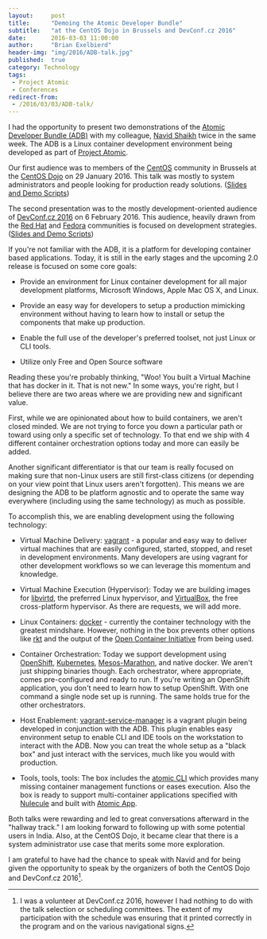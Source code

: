 ```yaml
---
layout:     post
title:      "Demoing the Atomic Developer Bundle"
subtitle:   "at the CentOS Dojo in Brussels and DevConf.cz 2016"
date:       2016-03-03 11:00:00
author:     "Brian Exelbierd"
header-img: "img/2016/ADB-talk.jpg"
published:  true
category: Technology
tags:
 - Project Atomic
 - Conferences
redirect-from:
 - /2016/03/03/ADB-talk/
---
```


I had the opportunity to present two demonstrations of the [Atomic
Developer Bundle (ADB)](https://github.com/projectatomic/adb-atomic-developer-bundle)
with my colleague, [Navid Shaikh](https://twitter.com/swordphilic)
twice in the same week.  The ADB is a Linux container development
environment being developed as part of [Project
Atomic](https://projectatomic.io).

Our first audience was to members of the [CentOS](http://www.centos.org)
community in Brussels at the
[CentOS Dojo](https://wiki.centos.org/Events/Dojo/Brussels2016)
on 29 January 2016.  This talk was mostly to system administrators
and people looking for production ready solutions.
([Slides and Demo Scripts](https://github.com/bexelbie/bexelbie-talks-demos/tree/master/CentOS.Dojo.Brussels.2016))

The second presentation was to the mostly development-oriented
audience of [DevConf.cz 2016](http://devconf.cz/) on 6 February 2016.
This audience, heavily drawn from the [Red Hat](https://community.redhat.com) and
[Fedora](https://fedoraproject.org) communities is focused on
development strategies.
([Slides and Demo Scripts](https://github.com/bexelbie/bexelbie-talks-demos/tree/master/DevConf.cz.2016))

If you're not familiar with the ADB, it is a platform for developing
container based applications.  Today, it is still in the early
stages and the upcoming 2.0 release is focused on some core goals:

* Provide an environment for Linux container development for all
  major development platforms, Microsoft Windows, Apple Mac OS X, and
  Linux.

* Provide an easy way for developers to setup a production mimicking
  environment without having to learn how to install or setup the
  components that make up production.

* Enable the full use of the developer's preferred toolset, not
  just Linux or CLI tools.

* Utilize only Free and Open Source software

Reading these you're probably thinking, "Woo! You built a Virtual
Machine that has docker in it. That is not new."  In some ways,
you're right, but I believe there are two areas where we are providing
new and significant value.

First, while we are opinionated about how to build containers, we
aren't closed minded.  We are not trying to force you down a
particular path or toward using only a specific set of technology.
To that end we ship with 4 different container orchestration options
today and more can easily be added.

Another significant differentiator is that
our team is really focused on making sure that non-Linux users are
still first-class citizens (or depending on your view point that
Linux users aren't forgotten).  This means we are designing the ADB
to be platform agnostic and to operate the same way everywhere
(including using the same technology) as much as possible.

To accomplish this, we are enabling development using the following
technology:

* Virtual Machine Delivery: [vagrant](https://www.vagrantup.com) - a
  popular and easy way to deliver virtual machines that are easily
  configured, started, stopped, and reset in development environments.
  Many developers are using vagrant for other development workflows
  so we can leverage this momentum and knowledge.

* Virtual Machine Execution (Hypervisor): Today we are building
  images for [libvirtd](http://libvirt.org), the preferred Linux
  hypervisor, and [VirtualBox](https://www.virtualbox.org), the
  free cross-platform hypervisor.  As there are requests, we will
  add more.

* Linux Containers: [docker](https://www.docker.io) - currently the
  container technology with the greatest mindshare.  However, nothing
  in the box prevents other options like
  [rkt](https://github.com/coreos/rkt) and the output of the [Open
  Container Initiative](https://www.opencontainers.org) from being used.

* Container Orchestration: Today we support development using
  [OpenShift](https://www.openshift.org),
  [Kubernetes](https://kubernetes.io),
  [Mesos-Marathon](https://mesosphere.github.io/marathon/), and
  native docker.  We aren't just shipping binaries though.  Each
  orchestrator, where appropriate, comes pre-configured and ready
  to run.  If you're writing an OpenShift application, you don't
  need to learn how to setup OpenShift.  With one command a single
  node set up is running.  The same holds true for the other
  orchestrators.

* Host Enablement:
  [vagrant-service-manager](https://github.com/projectatomic/vagrant-service-manager/)
  is a vagrant plugin being developed in conjunction with the ADB.
  This plugin enables easy environment setup to enable CLI and IDE
  tools on the workstation to interact with the ADB.  Now you can
  treat the whole setup as a "black box" and just interact with the
  services, much like you would with production.

* Tools, tools, tools: The box includes the [atomic CLI](https://github.com/projectatomic/atomic)
  which provides many missing container management functions or
  eases execution.  Also the box is ready to support multi-container
  applications specified with
  [Nulecule](http://www.projectatomic.io/docs/nulecule/) and built
  with [Atomic App](https://github.com/projectatomic/atomicapp).

Both talks were rewarding and led to great conversations afterward
in the "hallway track."  I am looking forward to following up with
some potential users in India.  Also, at the CentOS Dojo, it became
clear that there is a system administrator use case that merits
some more exploration.

I am grateful to have had the chance to speak with Navid and for
being given the opportunity to speak by the organizers of both the
CentOS Dojo and DevConf.cz 2016[^1].

[^1]: I was a volunteer at DevConf.cz 2016, however I had nothing to do with the talk selection or scheduling committees.  The extent of my participation with the schedule was ensuring that it printed correctly in the program and on the various navigational signs.
